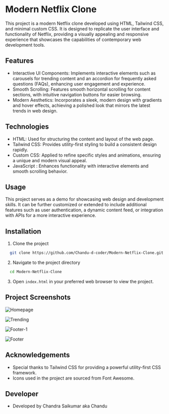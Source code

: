 # Modern Netflix Clone

This project is a modern Netflix clone developed using HTML, Tailwind CSS, and minimal custom CSS. It is designed to replicate the user interface and functionality of Netflix, providing a visually appealing and responsive experience that showcases the capabilities of contemporary web development tools.

## Features

- Interactive UI Components: Implements interactive elements such as carousels for trending content and an accordion for frequently asked questions (FAQs), enhancing user engagement and experience.
- Smooth Scrolling: Features smooth horizontal scrolling for content sections, with intuitive navigation buttons for easier browsing.
- Modern Aesthetics: Incorporates a sleek, modern design with gradients and hover effects, achieving a polished look that mirrors the latest trends in web design.

## Technologies
- HTML: Used for structuring the content and layout of the web page.
- Tailwind CSS: Provides utility-first styling to build a consistent design rapidly.
- Custom CSS: Applied to refine specific styles and animations, ensuring a unique and modern visual appeal.
- JavaScript : Enhances functionality with interactive elements and smooth scrolling behavior.

## Usage
This project serves as a demo for showcasing web design and development skills. It can be further customized or extended to include additional features such as user authentication, a dynamic content feed, or integration with APIs for a more interactive experience.

## Installation

1. Clone the project

```bash
  git clone https://github.com/Chandu-d-coder/Modern-Netflix-Clone.git
```

2. Navigate to the project directory

```bash
  cd Modern-Netflix-Clone
```
3. Open `index.html` in your preferred web browser to view the project.

## Project Screenshots


![Homepage](https://github.com/user-attachments/assets/76ccd223-5160-45c6-be4c-7898a195d9b5)

![Trending](https://github.com/user-attachments/assets/4fc6c6cb-165d-44a7-9351-9ff74447daa0)

![Footer-1](https://github.com/user-attachments/assets/3823aa1c-34bd-4088-ae5d-9607a90d63a1)

![Footer](https://github.com/user-attachments/assets/7cdee261-3227-4ec9-84a7-2bd9729c9dd2)

## Acknowledgements

 - Special thanks to Tailwind CSS for providing a powerful utility-first CSS framework.
 - Icons used in the project are sourced from Font Awesome.

## Developer

- Developed by Chandra Saikumar aka Chandu
